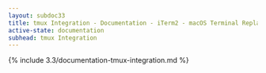 ```yaml
---
layout: subdoc33
title: tmux Integration - Documentation - iTerm2 - macOS Terminal Replacement
active-state: documentation
subhead: tmux Integration
---
```

{% include 3.3/documentation-tmux-integration.md %}


